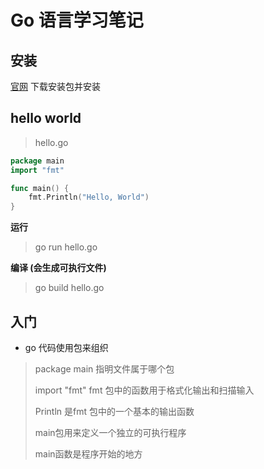 # Go 语言学习笔记

## 安装

[官网](https://golang.org/) 下载安装包并安装



## hello world

> hello.go

```go
package main
import "fmt"

func main() {
    fmt.Println("Hello, World")
}
```

**运行**

> go run hello.go

**编译 (会生成可执行文件)**

> go build hello.go



## 入门

* go 代码使用包来组织

> package main 指明文件属于哪个包
>
> import "fmt" fmt 包中的函数用于格式化输出和扫描输入
>
> Println 是fmt 包中的一个基本的输出函数
>
> main包用来定义一个独立的可执行程序
>
> main函数是程序开始的地方




